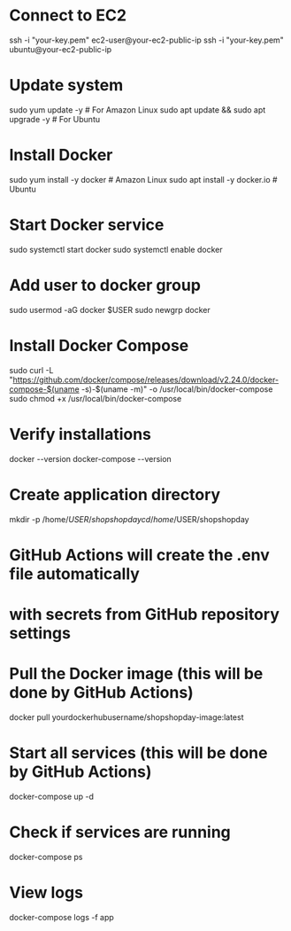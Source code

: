 # Connect to EC2
ssh -i "your-key.pem" ec2-user@your-ec2-public-ip
ssh -i "your-key.pem" ubuntu@your-ec2-public-ip

# Update system
sudo yum update -y  # For Amazon Linux
sudo apt update && sudo apt upgrade -y  # For Ubuntu

# Install Docker
sudo yum install -y docker  # Amazon Linux
sudo apt install -y docker.io  # Ubuntu

# Start Docker service
sudo systemctl start docker
sudo systemctl enable docker

# Add user to docker group
sudo usermod -aG docker $USER
sudo newgrp docker

# Install Docker Compose
sudo curl -L "https://github.com/docker/compose/releases/download/v2.24.0/docker-compose-$(uname -s)-$(uname -m)" -o /usr/local/bin/docker-compose
sudo chmod +x /usr/local/bin/docker-compose

# Verify installations
docker --version
docker-compose --version

# Create application directory
mkdir -p /home/$USER/shopshopday
cd /home/$USER/shopshopday


# GitHub Actions will create the .env file automatically
# with secrets from GitHub repository settings

# Pull the Docker image (this will be done by GitHub Actions)
docker pull yourdockerhubusername/shopshopday-image:latest

# Start all services (this will be done by GitHub Actions)
docker-compose up -d

# Check if services are running
docker-compose ps

# View logs
docker-compose logs -f app








